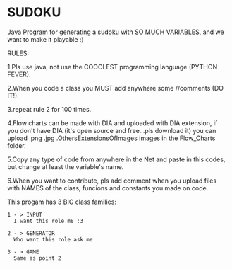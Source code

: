 # SUDOKU
Java Program for generating a sudoku with SO MUCH VARIABLES, and we want to make it playable :)

RULES:

1.Pls use java, not use the COOOLEST programming language (PYTHON FEVER).

2.When you code a class you MUST add anywhere some //comments (DO IT!).

3.repeat rule 2 for 100 times.

4.Flow charts can be made with DIA and uploaded with DIA extension, if you don't have DIA (it's open source and free...pls download it) you can upload .png .jpg .OthersExtensionsOfImages images in the Flow_Charts folder.

5.Copy any type of code from anywhere in the Net and paste in this codes, but change at least the variable's name.

6.When you want to contribute, pls add comment when you upload files with NAMES of the class, funcions and constants you made on code.

This progam has 3 BIG class families:

    1 - > INPUT
      I want this role m8 :3

    2 - > GENERATOR
      Who want this role ask me 

    3 - > GAME
      Same as point 2

